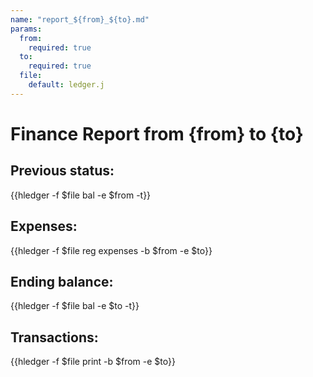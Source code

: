 ```yaml
---
name: "report_${from}_${to}.md"
params:
  from:
    required: true
  to:
    required: true
  file:
    default: ledger.j
---
```


# Finance Report from {from} to {to}

## Previous status:

{{hledger -f $file bal -e $from -t}}

## Expenses:

{{hledger -f $file reg expenses -b $from -e $to}}

## Ending balance:

{{hledger -f $file bal -e $to -t}}

## Transactions:

{{hledger -f $file print -b $from -e $to}}
